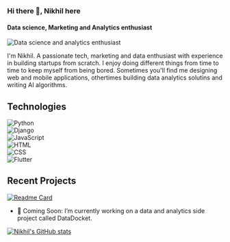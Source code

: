 ### Hi there 👋, Nikhil here
#### Data science, Marketing and Analytics enthusiast
![Data science and analytics enthusiast](https://i.postimg.cc/RZfVdGWF/Screenshot-2024-08-12-at-4-35-48-PM.png)

I'm Nikhil. A passionate tech, marketing and data enthusiast with experience in building startups from scratch. I enjoy doing different things from time to time to keep myself from being bored. Sometimes you'll find me designing web and mobile applications, othertimes building data analytics solutins and writing AI algorithms.

## Technologies

![Python](https://img.shields.io/badge/Python-3.9%2B-blue)  
![Django](https://img.shields.io/badge/Django-3.2%2B-brightgreen)  
![JavaScript](https://img.shields.io/badge/JavaScript-ES6-yellow)  
![HTML](https://img.shields.io/badge/HTML5-%23E34F26-red)  
![CSS](https://img.shields.io/badge/CSS3-%231572B6-blue)  
![Flutter](https://img.shields.io/badge/Flutter-%23025682-blue)


## Recent Projects
[![Readme Card](https://github-readme-stats.vercel.app/api/pin/?username=noob888&repo=etl-project)](https://github.com/noob888/etl-project.git)

- 🔭 Coming Soon: I’m currently working on a data and analytics side project called DataDocket. 

[![Nikhil's GitHub stats](https://github-readme-stats.vercel.app/api?username=noob888)](https://github.com/noob888/github-readme-stats)
